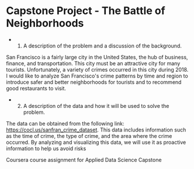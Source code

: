# Capstone Project - The Battle of Neighborhoods 


* 1. A description of the problem and a discussion of the background. 

San Francisco is a fairly large city in the United States, the hub of business, finance, and transportation. This city must be an attractive city for many tourists. Unfortunately, a variety of crimes occurred in this city during 2018. I would like to analyze San Francisco's crime patterns by time and region to introduce safer and better neighborhoods for tourists and to recommend good restaurants to visit.

* 2. A description of the data and how it will be used to solve the problem. 

The data can be obtained from the following link: https://cocl.us/sanfran_crime_dataset. This data includes information such as the time of crime, the type of crime, and the area where the crime occurred. By analyzing and visualizing this data, we will use it as proactive information to help us avoid risks

Coursera course assignment for Applied Data Science Capstone
